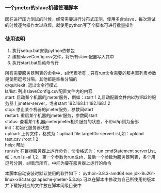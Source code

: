 ### 一个jmeter的slave机器管理脚本
因在进行压力测试的时候，经常需要进行分布式压测，使用多台slave，每次测试的时候逐台操作太过麻烦，就使用python写了个脚本可进行批量操作

### 使用说明

1. 执行setup.bat安装python依赖包
2. 编辑slaveConfig.csv文件，将所有slave配置写入其中
3. 执行start.bat启动命令行
 
所有需要服务器列表的命令中，all代表所有；只有run命令需要的服务器列表参数是使用逗号分隔，其他都是空格分隔的  
q/quit/exit: 退出命令行模式  
ls/list: 列出slaveConfig.csv配置文件内的内容  
start: 启动某个机器的jmeter服务，例如：start 1 2,启动配置文件内id为1和2的服务器上jmeter-server，或者start 192.168.1.1 192.168.1.2  
stop: 停止某个机器的jmeter服务，参数同start  
restart: 重启某个机器的jmeter服务，参数同start  
status: 查看某个机器jmeterjmeter相关服务的状态，不带id/ip则为全部  
init：初始化服务器状态  
upload: 上传文件，格式为：upload file targetDir serverList,如：upload test.csv /root 1 2  
help: 帮助  
run/sh: 在目标服务器上运行命令，命令格式为：run cmdStatement serverList,如：run ls -al 1,2，第一个参数为run或sh，最后一个参数为服务器列表，多个用逗号分割，all表示所有，中间为要在服务器上运行的命令  

本脚本自动安装时默认使用的软件如下：
python-3.8.3-amd64.exe
jdk-8u261-linux-x64.tar.gz
apache-jmeter-5.3.zip
可以在脚本中修改为自己所使用的版本并下载好对应的文件放在脚本同级目录中